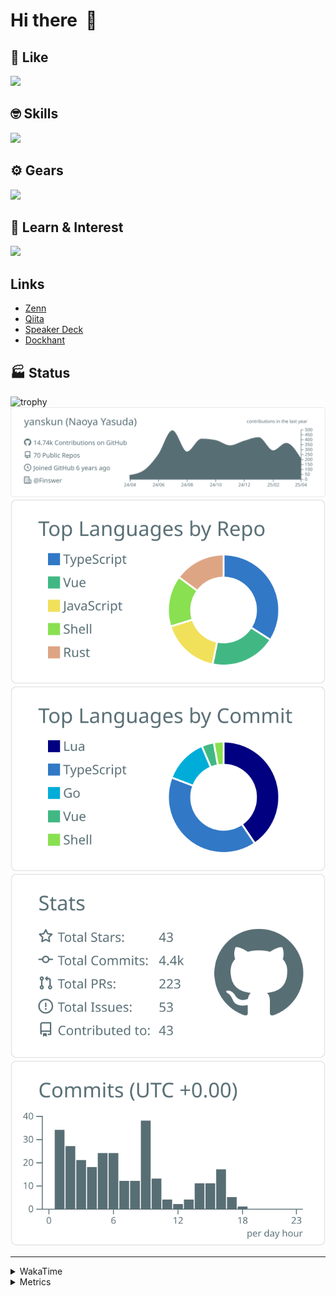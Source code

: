 # Hi there&nbsp; :wave:

## 💌 Like
<img src="https://go-skill-icons.vercel.app/api/icons?i=github" />

## 🤓 Skills
<img src="https://go-skill-icons.vercel.app/api/icons?i=js,ts,vue,nuxtjs,react,nextjs,go,lua,git" />

## ⚙️ Gears
<img src="https://go-skill-icons.vercel.app/api/icons?i=neovim,vscode,githubcopilot,alacritty,tmux" />

## 📖 Learn & Interest
<img src="https://go-skill-icons.vercel.app/api/icons?i=rust,deno,css,zig,playwright,githubactions,storybook,netlify,eslint" />

## Links
- [Zenn](https://zenn.dev/yanskun)
- [Qiita](https://qiita.com/yanskun)
- [Speaker Deck](https://speakerdeck.com/yanskun)
- [Dockhant](https://www.dockhunt.com/users/yanskun)

<!-- https://github.com/ryo-ma/github-profile-trophy -->

## 🏭 Status

<img src="https://github-profile-trophy.vercel.app/?username=yanskun&theme=onedark&row=1" alt="trophy">

<!-- https://github.com/vn7n24fzkq/github-profile-summary-cards -->
<picture>
  <source media="(prefers-color-scheme: dark)" srcset="https://raw.githubusercontent.com/yanskun/yanskun/master/profile-summary-card-output/nord_dark/0-profile-details.svg">
 <img src="https://raw.githubusercontent.com/yanskun/yanskun/master/profile-summary-card-output/default/0-profile-details.svg">
</picture>
<br>
<picture>
  <source media="(prefers-color-scheme: dark)" srcset="https://raw.githubusercontent.com/yanskun/yanskun/master/profile-summary-card-output/nord_dark/1-repos-per-language.svg">
 <img src="https://raw.githubusercontent.com/yanskun/yanskun/master/profile-summary-card-output/default/1-repos-per-language.svg">
</picture>
<picture>
  <source media="(prefers-color-scheme: dark)" srcset="https://raw.githubusercontent.com/yanskun/yanskun/master/profile-summary-card-output/nord_dark/2-most-commit-language.svg">
 <img src="https://raw.githubusercontent.com/yanskun/yanskun/master/profile-summary-card-output/default/2-most-commit-language.svg">
</picture>
<br>
<picture>
  <source media="(prefers-color-scheme: dark)" srcset="https://raw.githubusercontent.com/yanskun/yanskun/master/profile-summary-card-output/nord_dark/3-stats.svg">
 <img src="https://raw.githubusercontent.com/yanskun/yanskun/master/profile-summary-card-output/default/3-stats.svg">
</picture>
<picture>
  <source media="(prefers-color-scheme: dark)" srcset="https://raw.githubusercontent.com/yanskun/yanskun/master/profile-summary-card-output/nord_dark/4-productive-time.svg">
 <img src="https://raw.githubusercontent.com/yanskun/yanskun/master/profile-summary-card-output/default/4-productive-time.svg">
</picture>

---

<details>
  <summary>WakaTime</summary>
<!--START_SECTION:waka-->
![Code Time](http://img.shields.io/badge/Code%20Time-2%2C088%20hrs%2036%20mins-blue)

**🐱 My GitHub Data** 

> 📦 149.6 kB Used in GitHub's Storage 
 > 
> 🏆 1,296 Contributions in the Year 2025
 > 
> 💼 Opted to Hire
 > 
> 📜 130 Public Repositories 
 > 
> 🔑 4 Private Repositories 
 > 
**I'm an Early 🐤** 

```text
🌞 Morning                12629 commits       ████░░░░░░░░░░░░░░░░░░░░░   15.50 % 
🌆 Daytime                47118 commits       ██████████████░░░░░░░░░░░   57.84 % 
🌃 Evening                18104 commits       ██████░░░░░░░░░░░░░░░░░░░   22.22 % 
🌙 Night                  3612 commits        █░░░░░░░░░░░░░░░░░░░░░░░░   04.43 % 
```
📅 **I'm Most Productive on Tuesday** 

```text
Monday                   12642 commits       ████░░░░░░░░░░░░░░░░░░░░░   15.52 % 
Tuesday                  17775 commits       █████░░░░░░░░░░░░░░░░░░░░   21.82 % 
Wednesday                16363 commits       █████░░░░░░░░░░░░░░░░░░░░   20.09 % 
Thursday                 15074 commits       █████░░░░░░░░░░░░░░░░░░░░   18.50 % 
Friday                   14129 commits       ████░░░░░░░░░░░░░░░░░░░░░   17.34 % 
Saturday                 2263 commits        █░░░░░░░░░░░░░░░░░░░░░░░░   02.78 % 
Sunday                   3217 commits        █░░░░░░░░░░░░░░░░░░░░░░░░   03.95 % 
```


📊 **This Week I Spent My Time On** 

```text
🕑︎ Time Zone: Asia/Tokyo

💬 Programming Languages: 
TypeScript               20 hrs 5 mins       ██████████████████████░░░   89.90 % 
Other                    1 hr 3 mins         █░░░░░░░░░░░░░░░░░░░░░░░░   04.74 % 
Go                       21 mins             ░░░░░░░░░░░░░░░░░░░░░░░░░   01.57 % 
Markdown                 17 mins             ░░░░░░░░░░░░░░░░░░░░░░░░░   01.29 % 
YAML                     14 mins             ░░░░░░░░░░░░░░░░░░░░░░░░░   01.08 % 

🔥 Editors: 
Neovim                   19 hrs 20 mins      ██████████████████████░░░   86.55 % 
VS Code                  3 hrs               ███░░░░░░░░░░░░░░░░░░░░░░   13.45 % 

💻 Operating System: 
Mac                      22 hrs 20 mins      █████████████████████████   100.00 % 
```


 Last Updated on 20/04/2025 05:19:48 UTC
<!--END_SECTION:waka-->
</details>

<details>
  <summary>Metrics</summary>
  <img src="https://github.com/yanskun/yanskun/blob/main/github-metrics.svg" alt="Metrics">
</details>
